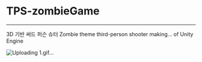 # TPS-zombieGame
---

3D 기반 써드 퍼슨 슈터
Zombie theme third-person shooter
making... of Unity Engine

![Uploading 1.gif…]()
